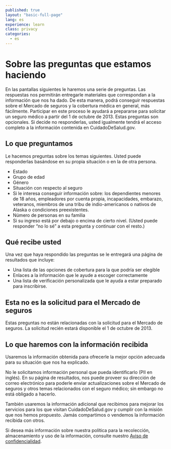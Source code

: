 ```yaml
---
published: true
layout: "basic-full-page"
lang: es
experience: learn
class: privacy
categories: 
  - es
---
```

# Sobre las preguntas que estamos haciendo

En las pantallas siguientes le haremos una serie de preguntas. Las respuestas nos permitirán entregarle materiales que correspondan a la información que nos ha dado. De esta manera, podrá conseguir respuestas sobre el Mercado de seguros y la cobertura médica en general, más fácilmente. Participar en este proceso le ayudará a prepararse para solicitar un seguro médico a partir del 1 de octubre de 2013. 
Estas preguntas son opcionales. Si decide no responderlas, usted igualmente tendrá el acceso completo a la información contenida en CuidadoDeSalud.gov.

## Lo que preguntamos
Le hacemos preguntas sobre los temas siguientes. Usted puede responderlas basándose en su propia situación o en la de otra persona. 

* Estado
* Grupo de edad
* Género
* Situación con respecto al seguro
* Si le interesa conseguir información sobre: los dependientes menores de 18 años, empleadores por cuenta propia, incapacidades, embarazo, veteranos, miembros de una tribu de indio-americanos o nativos de Alaska o condiciones preexistentes. 
* Número de personas en su familia
* Si su ingreso está por debajo o encima de cierto nivel. (Usted puede responder   “no lo sé” a esta pregunta y continuar con el resto.)

## Qué recibe usted

Una vez que haya respondido las preguntas se le entregará una página de resultados que incluye: 

* Una lista de las opciones de cobertura para la que podría ser elegible 
* Enlaces a la información que le ayude a escoger correctamente 
* Una lista de verificación personalizada que le ayuda a estar preparado para inscribirse.

## Esta no es la solicitud para el Mercado de seguros

Estas preguntas no están relacionadas con la solicitud para el Mercado de seguros.  La solicitud recién estará disponible el 1 de octubre de 2013. 

## Lo que haremos con la información recibida

Usaremos la información obtenida para ofrecerle la mejor opción adecuada para su situación que nos ha explicado.

No le solicitamos información personal que pueda identificarlo (PII  en inglés). En su página de resultados, nos puede proveer su dirección de correo electrónico para poderle enviar actualizaciones sobre el Mercado de seguros y otros temas relacionados con el seguro médico; sin embargo no está obligado a hacerlo. 

También usaremos la información adicional que recibimos para mejorar los servicios para los que visitan CuidadoDeSalud.gov y cumplir con la misión que nos hemos propuesto. Jamás compartimos o vendemos la información recibida con otros.  

Si desea más información sobre nuestra política para la recolección, almacenamiento y uso de la información, consulte nuestro [Aviso de confidencialidad](/es/privacy). 



